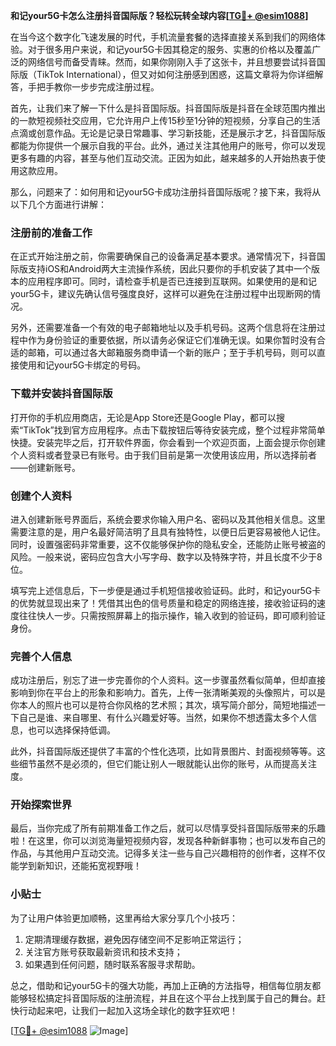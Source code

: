**和记your5G卡怎么注册抖音国际版？轻松玩转全球内容[[TG💪+ @esim1088](https://t.me/s/esim1088)]**

在当今这个数字化飞速发展的时代，手机流量套餐的选择直接关系到我们的网络体验。对于很多用户来说，和记your5G卡因其稳定的服务、实惠的价格以及覆盖广泛的网络信号而备受青睐。然而，如果你刚刚入手了这张卡，并且想要尝试抖音国际版（TikTok International），但又对如何注册感到困惑，这篇文章将为你详细解答，手把手教你一步步完成注册过程。

首先，让我们来了解一下什么是抖音国际版。抖音国际版是抖音在全球范围内推出的一款短视频社交应用，它允许用户上传15秒至1分钟的短视频，分享自己的生活点滴或创意作品。无论是记录日常趣事、学习新技能，还是展示才艺，抖音国际版都能为你提供一个展示自我的平台。此外，通过关注其他用户的账号，你可以发现更多有趣的内容，甚至与他们互动交流。正因为如此，越来越多的人开始热衷于使用这款应用。

那么，问题来了：如何用和记your5G卡成功注册抖音国际版呢？接下来，我将从以下几个方面进行讲解：

### 注册前的准备工作

在正式开始注册之前，你需要确保自己的设备满足基本要求。通常情况下，抖音国际版支持iOS和Android两大主流操作系统，因此只要你的手机安装了其中一个版本的应用程序即可。同时，请检查手机是否已连接到互联网。如果使用的是和记your5G卡，建议先确认信号强度良好，这样可以避免在注册过程中出现断网的情况。

另外，还需要准备一个有效的电子邮箱地址以及手机号码。这两个信息将在注册过程中作为身份验证的重要依据，所以请务必保证它们准确无误。如果你暂时没有合适的邮箱，可以通过各大邮箱服务商申请一个新的账户；至于手机号码，则可以直接使用和记your5G卡绑定的号码。

### 下载并安装抖音国际版

打开你的手机应用商店，无论是App Store还是Google Play，都可以搜索“TikTok”找到官方应用程序。点击下载按钮后等待安装完成，整个过程非常简单快捷。安装完毕之后，打开软件界面，你会看到一个欢迎页面，上面会提示你创建个人资料或者登录已有账号。由于我们目前是第一次使用该应用，所以选择前者——创建新账号。

### 创建个人资料

进入创建新账号界面后，系统会要求你输入用户名、密码以及其他相关信息。这里需要注意的是，用户名最好简洁明了且具有独特性，以便日后更容易被他人记住。同时，设置强密码非常重要，这不仅能够保护你的隐私安全，还能防止账号被盗的风险。一般来说，密码应包含大小写字母、数字以及特殊字符，并且长度不少于8位。

填写完上述信息后，下一步便是通过手机短信接收验证码。此时，和记your5G卡的优势就显现出来了！凭借其出色的信号质量和稳定的网络连接，接收验证码的速度往往快人一步。只需按照屏幕上的指示操作，输入收到的验证码，即可顺利验证身份。

### 完善个人信息

成功注册后，别忘了进一步完善你的个人资料。这一步骤虽然看似简单，但却直接影响到你在平台上的形象和影响力。首先，上传一张清晰美观的头像照片，可以是你本人的照片也可以是符合你风格的艺术照；其次，填写简介部分，简短地描述一下自己是谁、来自哪里、有什么兴趣爱好等。当然，如果你不想透露太多个人信息，也可以选择保持低调。

此外，抖音国际版还提供了丰富的个性化选项，比如背景图片、封面视频等等。这些细节虽然不是必须的，但它们能让别人一眼就能认出你的账号，从而提高关注度。

### 开始探索世界

最后，当你完成了所有前期准备工作之后，就可以尽情享受抖音国际版带来的乐趣啦！在这里，你可以浏览海量短视频内容，发现各种新鲜事物；也可以发布自己的作品，与其他用户互动交流。记得多关注一些与自己兴趣相符的创作者，这样不仅能学到新知识，还能拓宽视野哦！

### 小贴士

为了让用户体验更加顺畅，这里再给大家分享几个小技巧：
1. 定期清理缓存数据，避免因存储空间不足影响正常运行；
2. 关注官方账号获取最新资讯和技术支持；
3. 如果遇到任何问题，随时联系客服寻求帮助。

总之，借助和记your5G卡的强大功能，再加上正确的方法指导，相信每位朋友都能够轻松搞定抖音国际版的注册流程，并且在这个平台上找到属于自己的舞台。赶快行动起来吧，让我们一起加入这场全球化的数字狂欢吧！

[[TG💪+ @esim1088](https://t.me/s/esim1088) ![Image](https://i.postimg.cc/4NQfJmqS/Snipaste-2025-05-13-00-14-12.png)]